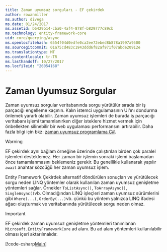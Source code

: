 ```yaml
---
title: Zaman uyumsuz sorguları - EF çekirdek
author: rowanmiller
ms.author: divega
ms.date: 01/24/2017
ms.assetid: b6429b14-cba0-4af4-878f-b829777c89cb
ms.technology: entity-framework-core
uid: core/querying/async
ms.openlocfilehash: 6554f04d0edfe0ca2ee72ebed8b878a1997a9500
ms.sourcegitcommit: 01a75cd483c1943ddd6f82af971f07abde20912e
ms.translationtype: MT
ms.contentlocale: tr-TR
ms.lasthandoff: 10/27/2017
ms.locfileid: "26054168"
---
```

# <a name="asynchronous-queries"></a>Zaman Uyumsuz Sorgular

Zaman uyumsuz sorgular veritabanında sorgu yürütülür sırada bir iş parçacığı engelleme kaçının. Kalın istemci uygulamasının UI'ını dondurma önlemek yararlı olabilir. Zaman uyumsuz işlemleri de burada iş parçacığı veritabanı işlemi tamamlanırken diğer isteklere hizmet vermek için önbellekten silinebilir bir web uygulaması performansını artırabilir. Daha fazla bilgi için bkz: [zaman uyumsuz programlama C#](https://docs.microsoft.com/dotnet/csharp/async).

> [!WARNING]  
> EF çekirdek aynı bağlam örneğine üzerinde çalıştırılan birden çok paralel işlemleri desteklemez. Her zaman bir işlemin sonraki işlemi başlamadan önce tamamlanmasını beklemeniz gerekir. Bu genellikle kullanarak yapılır `await` anahtar sözcüğü her zaman uyumsuz işlem.

Entity Framework Çekirdek alternatif döndürülen sonuçları ve yürütülecek sorgu neden LINQ yöntemler olarak kullanılan zaman uyumsuz genişletme yöntemleri sağlar. Örnekler `ToListAsync()`, `ToArrayAsync()`, `SingleAsync()`vb. Olmadığından LINQ işleçleri zaman uyumsuz sürümlerini gibi `Where(...)`, `OrderBy(...)`vb. çünkü bu yöntem yalnızca LINQ ifadesi ağacı oluşturmak ve veritabanında yürütülecek sorgu neden olmaz.

> [!IMPORTANT]  
> EF çekirdek zaman uyumsuz genişletme yöntemleri tanımlanan `Microsoft.EntityFrameworkCore` ad alanı. Bu ad alanı yöntemleri kullanılabilir olması içeri aktarılmalıdır.

[!code-csharp[Main](../../../samples/core/Querying/Querying/Async/Sample.cs#Sample)]

